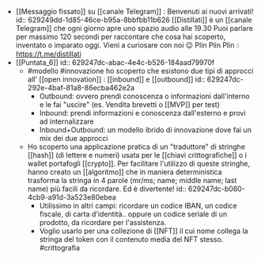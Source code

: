 - [[Messaggio fissato]] su [[canale Telegram]] : Benvenuti ai nuovi arrivati!
  id:: 629249dd-1d85-46ce-b95a-8bbfbb11b626
  [[Distillati]] è un [[canale Telegram]] che ogni giorno apre uno spazio audio alle 19.30
  Puoi parlare per massimo 120 secondi per raccontare che cosa hai scoperto, inventato o imparato oggi.
  Vieni a curiosare con noi 😉
  Plin Plin Plin 💧 https://t.me/distillati
- [[Puntata_6]]
  id:: 629247dc-abac-4e4c-b526-184aad79970f
	- #modello #innovazione ho scoperto che esistono due tipi di approcci all' [[open innovation]] : [[inbound]] e [[outbound]]
	  id:: 629247dc-292e-4baf-81a8-86ecba462e2a
		- Outbound: ovvero prendi conoscenza o informazioni dall'interno e le fai "uscire" (es. Vendita brevetti o [[MVP]] per test)
		- Inbound: prendi informazioni e conoscenza dall'esterno e provi ad internalizzare
		- Inbound+Outbound: un modello ibrido di innovazione dove fai un mix dei due approcci
	- Ho scoperto una applicazione pratica di un "traduttore" di stringhe [[hash]] (di lettere e numeri) usata per le [[chiavi crittografiche]] o i wallet portafogli [[crypto]]. Per facilitare l'utilizzo di queste stringhe, hanno creato un [[algoritmo]] che in maniera deterministica trasforma la stringa in 4 parole (mr/ms; name; middle name; last name) più facili da ricordare. Ed è divertente!
	  id:: 629247dc-b060-4cb9-a91d-3a523e80ebea
		- Utilissimo in altri campi: ricordare un codice IBAN, un codice fiscale, di carta d'identità.. oppure un codice seriale di un prodotto, da ricordare per l'assistenza.
		- Voglio usarlo per una collezione di [[NFT]] il cui nome collega la stringa del token con il contenuto media del NFT stesso. #crittografia